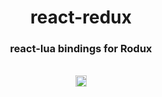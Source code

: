 <h1 align="center">react-redux</h1>
<h3 align="center">react-lua bindings for Rodux </h3>

<br>
  <div align="center">
    <a href="https://www.npmjs.com/package/@rbxts/react-redux">
      <img src="https://badge.fury.io/js/@rbxts%2Freact-redux.svg" alt="npm version" height="18">
    </a>
  </div>
<br>
